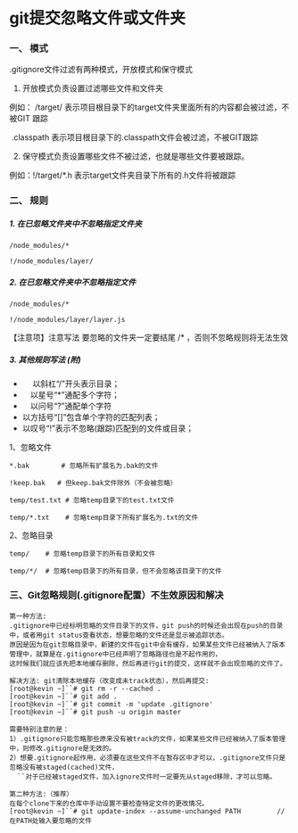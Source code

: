 # git提交忽略文件或文件夹



### 一、 模式

.gitignore文件过滤有两种模式，开放模式和保守模式

1. 开放模式负责设置过滤哪些文件和文件夹

例如： /target/ 表示项目根目录下的target文件夹里面所有的内容都会被过滤，不被GIT 跟踪

​           .classpath 表示项目根目录下的.classpath文件会被过滤，不被GIT跟踪

 

2. 保守模式负责设置哪些文件不被过滤，也就是哪些文件要被跟踪。

例如：!/target/*.h 表示target文件夹目录下所有的.h文件将被跟踪

### 二、 规则

##### **1. 在已忽略文件夹中不忽略指定文件夹**

```
/node_modules/*

!/node_modules/layer/
```

##### **2. 在已忽略文件夹中不忽略指定文件**

```
/node_modules/*

!/node_modules/layer/layer.js
```

【注意项】注意写法 要忽略的文件夹一定要结尾 /* ，否则不忽略规则将无法生效

##### **3. 其他规则写法 (附)**

- 　 以斜杠“/”开头表示目录；
- 　以星号“*”通配多个字符；
- 
  　以问号“?”通配单个字符
- 
     以方括号“[]”包含单个字符的匹配列表；
- 
     以叹号“!”表示不忽略(跟踪)匹配到的文件或目录；

1、忽略文件

```
*.bak        # 忽略所有扩展名为.bak的文件

!keep.bak   # 但keep.bak文件除外（不会被忽略）

temp/test.txt # 忽略temp目录下的test.txt文件

temp/*.txt    # 忽略temp目录下所有扩展名为.txt的文件
```

 

2、忽略目录

```
temp/    # 忽略temp目录下的所有目录和文件

temp/*/  # 忽略temp目录下的所有目录，但不会忽略该目录下的文件
```

### 三、**Git忽略规则(.gitignore配置）不生效原因和解决**

```
第一种方法:
.gitignore中已经标明忽略的文件目录下的文件，git push的时候还会出现在push的目录中，或者用git status查看状态，想要忽略的文件还是显示被追踪状态。
原因是因为在git忽略目录中，新建的文件在git中会有缓存，如果某些文件已经被纳入了版本管理中，就算是在.gitignore中已经声明了忽略路径也是不起作用的，
这时候我们就应该先把本地缓存删除，然后再进行git的提交，这样就不会出现忽略的文件了。
 
解决方法: git清除本地缓存（改变成未track状态），然后再提交:
[root@kevin ~]``# git rm -r --cached .
[root@kevin ~]``# git add .
[root@kevin ~]``# git commit -m 'update .gitignore'
[root@kevin ~]``# git push -u origin master
```

 

```
需要特别注意的是：
1）.gitignore只能忽略那些原来没有被track的文件，如果某些文件已经被纳入了版本管理中，则修改.gitignore是无效的。
2）想要.gitignore起作用，必须要在这些文件不在暂存区中才可以，.gitignore文件只是忽略没有被staged(cached)文件，
  ``对于已经被staged文件，加入ignore文件时一定要先从staged移除，才可以忽略。
```

 

```
第二种方法:（推荐）
在每个clone下来的仓库中手动设置不要检查特定文件的更改情况。
[root@kevin ~]``# git update-index --assume-unchanged PATH         //在PATH处输入要忽略的文件
```